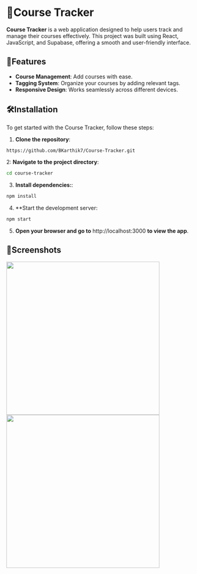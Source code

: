# 📖Course Tracker

**Course Tracker** is a web application designed to help users track and manage their courses effectively. This project was built using React, JavaScript, and Supabase, offering a smooth and user-friendly interface.

## 🚀Features

- **Course Management**: Add courses with ease.
- **Tagging System**: Organize your courses by adding relevant tags.
- **Responsive Design**: Works seamlessly across different devices.

## 🛠️Installation

To get started with the Course Tracker, follow these steps:

1. **Clone the repository**:
```sh
https://github.com/BKarthik7/Course-Tracker.git
```
2: **Navigate to the project directory**:
```sh
cd course-tracker
```
3. **Install dependencies:**:
```sh
npm install
```
4. **Start the development server:
```sh
npm start
```
5. **Open your browser and go to** http://localhost:3000 **to view the app**.

## 📸Screenshots
<img src="https://github.com/user-attachments/assets/add8b492-799b-4c9b-8f5b-2323c0b196de" width="400" >
<img src="https://github.com/user-attachments/assets/87c82aa4-8aaa-424b-8627-566d46787031" width="400" >

